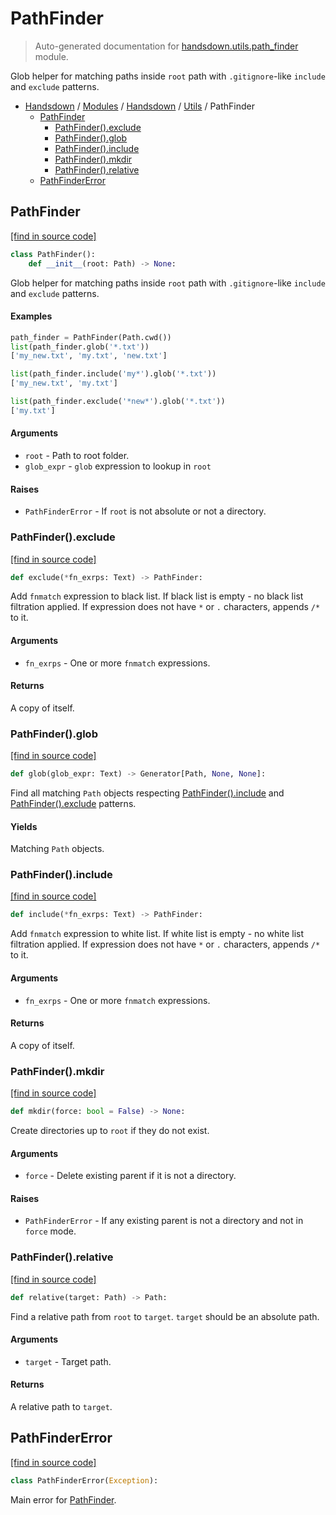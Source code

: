 # PathFinder

> Auto-generated documentation for [handsdown.utils.path_finder](https://github.com/vemel/handsdown/blob/master/handsdown/utils/path_finder.py) module.

Glob helper for matching paths inside `root` path with `.gitignore`-like
`include` and `exclude` patterns.

- [Handsdown](../../README.md#-handsdown---python-documentation-generator) / [Modules](../../MODULES.md#modules) / [Handsdown](../index.md#handsdown) / [Utils](index.md#utils) / PathFinder
    - [PathFinder](#pathfinder)
        - [PathFinder().exclude](#pathfinderexclude)
        - [PathFinder().glob](#pathfinderglob)
        - [PathFinder().include](#pathfinderinclude)
        - [PathFinder().mkdir](#pathfindermkdir)
        - [PathFinder().relative](#pathfinderrelative)
    - [PathFinderError](#pathfindererror)

## PathFinder

[[find in source code]](https://github.com/vemel/handsdown/blob/master/handsdown/utils/path_finder.py#L20)

```python
class PathFinder():
    def __init__(root: Path) -> None:
```

Glob helper for matching paths inside `root` path with `.gitignore`-like
`include` and `exclude` patterns.

#### Examples

```python
path_finder = PathFinder(Path.cwd())
list(path_finder.glob('*.txt'))
['my_new.txt', 'my.txt', 'new.txt']

list(path_finder.include('my*').glob('*.txt'))
['my_new.txt', 'my.txt']

list(path_finder.exclude('*new*').glob('*.txt'))
['my.txt']
```

#### Arguments

- `root` - Path to root folder.
- `glob_expr` - `glob` expression to lookup in `root`

#### Raises

- `PathFinderError` - If `root` is not absolute or not a directory.

### PathFinder().exclude

[[find in source code]](https://github.com/vemel/handsdown/blob/master/handsdown/utils/path_finder.py#L87)

```python
def exclude(*fn_exrps: Text) -> PathFinder:
```

Add `fnmatch` expression to black list.
If black list is empty - no black list filtration applied.
If expression does not have `*` or `.` characters, appends `/*` to it.

#### Arguments

- `fn_exrps` - One or more `fnmatch` expressions.

#### Returns

A copy of itself.

### PathFinder().glob

[[find in source code]](https://github.com/vemel/handsdown/blob/master/handsdown/utils/path_finder.py#L133)

```python
def glob(glob_expr: Text) -> Generator[Path, None, None]:
```

Find all matching `Path` objects respecting [PathFinder().include](#pathfinderinclude) and
[PathFinder().exclude](#pathfinderexclude) patterns.

#### Yields

Matching `Path` objects.

### PathFinder().include

[[find in source code]](https://github.com/vemel/handsdown/blob/master/handsdown/utils/path_finder.py#L66)

```python
def include(*fn_exrps: Text) -> PathFinder:
```

Add `fnmatch` expression to white list.
If white list is empty - no white list filtration applied.
If expression does not have `*` or `.` characters, appends `/*` to it.

#### Arguments

- `fn_exrps` - One or more `fnmatch` expressions.

#### Returns

A copy of itself.

### PathFinder().mkdir

[[find in source code]](https://github.com/vemel/handsdown/blob/master/handsdown/utils/path_finder.py#L180)

```python
def mkdir(force: bool = False) -> None:
```

Create directories up to `root` if they do not exist.

#### Arguments

- `force` - Delete existing parent if it is not a directory.

#### Raises

- `PathFinderError` - If any existing parent is not a directory and not in `force` mode.

### PathFinder().relative

[[find in source code]](https://github.com/vemel/handsdown/blob/master/handsdown/utils/path_finder.py#L151)

```python
def relative(target: Path) -> Path:
```

Find a relative path from `root` to `target`.
`target` should be an absolute path.

#### Arguments

- `target` - Target path.

#### Returns

A relative path to `target`.

## PathFinderError

[[find in source code]](https://github.com/vemel/handsdown/blob/master/handsdown/utils/path_finder.py#L14)

```python
class PathFinderError(Exception):
```

Main error for [PathFinder](#pathfinder).
